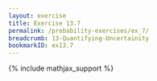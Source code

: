 ```yaml
---
layout: exercise
title: Exercise 13.7
permalink: /probability-exercises/ex_7/
breadcrumb: 13-Quantifying-Uncertainity
bookmarkID: ex13.7
---
```


{% include mathjax_support %}
